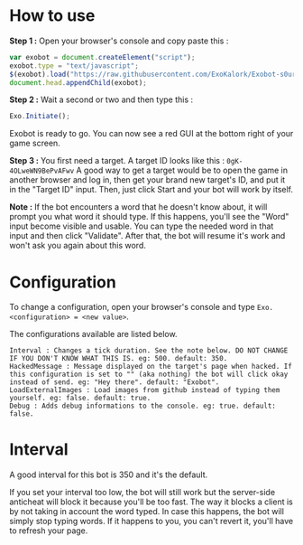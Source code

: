 # How to use
**Step 1 :** Open your browser's console and copy paste this :

```javascript
var exobot = document.createElement("script");
exobot.type = "text/javascript";
$(exobot).load("https://raw.githubusercontent.com/ExoKalork/Exobot-s0urce.io/master/main.js");
document.head.appendChild(exobot);
```

**Step 2 :** Wait a second or two and then type this : 

```javascript
Exo.Initiate();
```

Exobot is ready to go. You can now see a red GUI at the bottom right of your game screen.

**Step 3 :** You first need a target. A target ID looks like this : `0gK-4OLweWN9BePvAFwv`
A good way to get a target would be to open the game in another browser and log in, then get your brand new target's ID, and put it in the "Target ID" input. Then, just click Start and your bot will work by itself.

**Note :** If the bot encounters a word that he doesn't know about, it will prompt you what word it should type. If this happens, you'll see the "Word" input become visible and usable. You can type the needed word in that input and then click "Validate". After that, the bot will resume it's work and won't ask you again about this word.

# Configuration
To change a configuration, open your browser's console and type `Exo.<configuration> = <new value>`.

The configurations available are listed below.

```
Interval : Changes a tick duration. See the note below. DO NOT CHANGE IF YOU DON'T KNOW WHAT THIS IS. eg: 500. default: 350.
HackedMessage : Message displayed on the target's page when hacked. If this configuration is set to "" (aka nothing) the bot will click okay instead of send. eg: "Hey there". default: "Exobot".
LoadExternalImages : Load images from github instead of typing them yourself. eg: false. default: true.
Debug : Adds debug informations to the console. eg: true. default: false.

```

# Interval
A good interval for this bot is 350 and it's the default.

If you set your interval too low, the bot will still work but the server-side anticheat will block it because you'll be too fast.
The way it blocks a client is by not taking in account the word typed.
In case this happens, the bot will simply stop typing words. If it happens to you, you can't revert it, you'll have to refresh your page.
